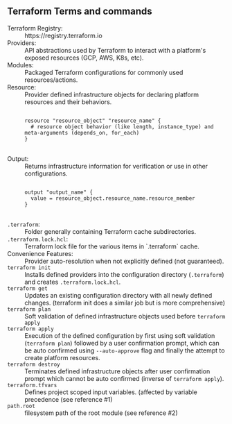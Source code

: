 Terraform Terms and commands
---
<dl>
<dt>Terraform Registry:</dt>
<dd>https://registry.terraform.io</dd>

<dt>Providers:</dt>
<dd>API abstractions used by Terraform to interact with a platform's exposed resources (GCP, AWS, K8s, etc).</dd>

<dt>Modules:</dt>
<dd>Packaged Terraform configurations for commonly used resources/actions.</dd>

<dt>Resource:</dt>
<dd>
Provider defined infrastructure objects for declaring platform resources and their behaviors.
<pre>
<code>
resource "resource_object" "resource_name" {
  # resource object behavior (like length, instance_type) and meta-arguments (depends_on, for_each)
}
</code>
</pre>
</dd>

<dt>Output:</dt>
<dd>
Returns infrastructure information for verification or use in other configurations.
<pre>
<code>
output "output_name" {
  value = resource_object.resource_name.resource_member
}
</code>
</pre>
</dd>

<dt>
<code>.terraform</code>:
</dt>
<dd>Folder generally containing Terraform cache subdirectories.</dd>

<dt>
<code>.terraform.lock.hcl</code>:
</dt>
<dd>Terraform lock file for the various items in `.terraform` cache.</dd>

<dt>Convenience Features:</dt>
<dd>Provider auto-resolution when not explicitly defined (not guaranteed).</dd>

<dt>
<code>terraform init</code>
</dt>
<dd>Installs defined providers into the configuration directory (<code>.terraform</code>) and creates <code>.terraform.lock.hcl</code>.</dd>

<dt>
<code>terraform get</code>
</dt>
<dd>Updates an existing configuration directory with all newly defined changes. (terraform init does a similar job but is more comprehensive)</dd>

<dt>
<code>terraform plan</code>
</dt>
<dd>Soft validation of defined infrastructure objects used before <code>terraform apply</code></dd>

<dt>
<code>terraform apply</code>
</dt>
<dd>
Execution of the defined configuration by first using soft validation 
(<code>terraform plan</code>) followed by a user confirmation prompt, 
which can be auto confirmed using <code>--auto-approve</code> flag 
and finally the attempt to create platform resources.
</dd>

<dt>
<code>terraform destroy</code>
</dt>
<dd>Terminates defined infrastructure objects after user confirmation prompt which cannot be auto confirmed (inverse of <code>terraform apply</code>).</dd>

<dt>
<code>terraform.tfvars</code>
</dt>
<dd>Defines project scoped input variables. (affected by variable precedence (see reference #1)</dd>

<dt>
<code>path.root</code>
</dt>
<dd>filesystem path of the root module (see reference #2)</dd>
</dl>

[^1]: https://developer.hashicorp.com/terraform/cloud-docs/workspaces/variables#precedence
[^2]: https://developer.hashicorp.com/terraform/language/expressions/references#filesystem-and-workspace-info
